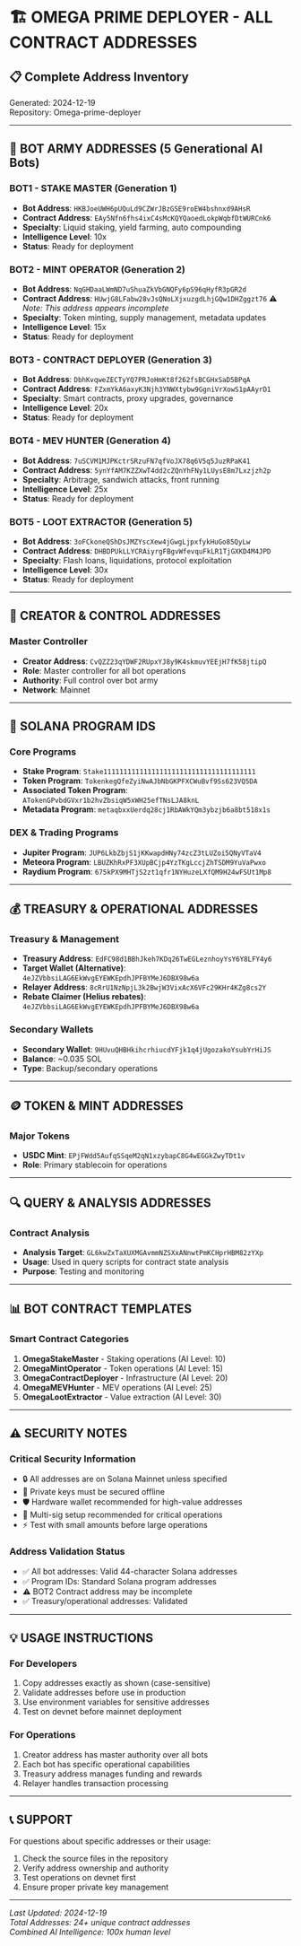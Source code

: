 # 🏗️ OMEGA PRIME DEPLOYER - ALL CONTRACT ADDRESSES

## 📋 Complete Address Inventory
Generated: 2024-12-19  
Repository: Omega-prime-deployer

---

## 🤖 BOT ARMY ADDRESSES (5 Generational AI Bots)

### BOT1 - STAKE MASTER (Generation 1)
- **Bot Address**: `HKBJoeUWH6pUQuLd9CZWrJBzGSE9roEW4bshnxd9AHsR`
- **Contract Address**: `EAy5Nfn6fhs4ixC4sMcKQYQaoedLokpWqbfDtWURCnk6`
- **Specialty**: Liquid staking, yield farming, auto compounding
- **Intelligence Level**: 10x
- **Status**: Ready for deployment

### BOT2 - MINT OPERATOR (Generation 2)  
- **Bot Address**: `NqGHDaaLWmND7uShuaZkVbGNQFy6pS96qHyfR3pGR2d`
- **Contract Address**: `HUwjG8LFabw28vJsQNoLXjxuzgdLhjGQw1DHZggzt76` ⚠️ *Note: This address appears incomplete*
- **Specialty**: Token minting, supply management, metadata updates
- **Intelligence Level**: 15x
- **Status**: Ready for deployment

### BOT3 - CONTRACT DEPLOYER (Generation 3)
- **Bot Address**: `DbhKvqweZECTyYQ7PRJoHmKt8f262fsBCGHxSaD5BPqA`
- **Contract Address**: `FZxmYkA6axyK3Njh3YNWXtybw9GgniVrXowS1pAAyrD1`
- **Specialty**: Smart contracts, proxy upgrades, governance
- **Intelligence Level**: 20x
- **Status**: Ready for deployment

### BOT4 - MEV HUNTER (Generation 4)
- **Bot Address**: `7uSCVM1MJPKctrSRzuFN7qfVoJX78q6V5q5JuzRPaK41`
- **Contract Address**: `5ynYfAM7KZZXwT4dd2cZQnYhFNy1LUysE8m7Lxzjzh2p`
- **Specialty**: Arbitrage, sandwich attacks, front running
- **Intelligence Level**: 25x
- **Status**: Ready for deployment

### BOT5 - LOOT EXTRACTOR (Generation 5)
- **Bot Address**: `3oFCkoneQShDsJMZYscXew4jGwgLjpxfykHuGo85QyLw`
- **Contract Address**: `DHBDPUkLLYCRAiyrgFBgvWfevquFkLR1TjGXKD4M4JPD`
- **Specialty**: Flash loans, liquidations, protocol exploitation
- **Intelligence Level**: 30x
- **Status**: Ready for deployment

---

## 👑 CREATOR & CONTROL ADDRESSES

### Master Controller
- **Creator Address**: `CvQZZ23qYDWF2RUpxYJ8y9K4skmuvYEEjH7fK58jtipQ`
- **Role**: Master controller for all bot operations
- **Authority**: Full control over bot army
- **Network**: Mainnet

---

## 🔧 SOLANA PROGRAM IDS

### Core Programs
- **Stake Program**: `Stake11111111111111111111111111111111111111`
- **Token Program**: `TokenkegQfeZyiNwAJbNbGKPFXCWuBvf9Ss623VQ5DA`
- **Associated Token Program**: `ATokenGPvbdGVxr1b2hvZbsiqW5xWH25efTNsLJA8knL`
- **Metadata Program**: `metaqbxxUerdq28cj1RbAWkYQm3ybzjb6a8bt518x1s`

### DEX & Trading Programs
- **Jupiter Program**: `JUP6LkbZbjS1jKKwapdHNy74zcZ3tLUZoi5QNyVTaV4`
- **Meteora Program**: `LBUZKhRxPF3XUpBCjp4YzTKgLccjZhTSDM9YuVaPwxo`
- **Raydium Program**: `675kPX9MHTjS2zt1qfr1NYHuzeLXfQM9H24wFSUt1Mp8`

---

## 💰 TREASURY & OPERATIONAL ADDRESSES

### Treasury & Management
- **Treasury Address**: `EdFC98d1BBhJkeh7KDq26TwEGLeznhoyYsY6Y8LFY4y6`
- **Target Wallet (Alternative)**: `4eJZVbbsiLAG6EkWvgEYEWKEpdhJPFBYMeJ6DBX98w6a`
- **Relayer Address**: `8cRrU1NzNpjL3k2BwjW3VixAcX6VFc29KHr4KZg8cs2Y`
 - **Rebate Claimer (Helius rebates)**: `4eJZVbbsiLAG6EkWvgEYEWKEpdhJPFBYMeJ6DBX98w6a`

### Secondary Wallets
- **Secondary Wallet**: `9HUvuQHBHkihcrhiucdYFjk1q4jUgozakoYsubYrHiJS`
- **Balance**: ~0.035 SOL
- **Type**: Backup/secondary operations

---

## 🪙 TOKEN & MINT ADDRESSES

### Major Tokens
- **USDC Mint**: `EPjFWdd5AufqSSqeM2qN1xzybapC8G4wEGGkZwyTDt1v`
- **Role**: Primary stablecoin for operations

---

## 🔍 QUERY & ANALYSIS ADDRESSES

### Contract Analysis
- **Analysis Target**: `GL6kwZxTaXUXMGAvmmNZSXxANnwtPmKCHprHBM82zYXp`
- **Usage**: Used in query scripts for contract state analysis
- **Purpose**: Testing and monitoring

---

## 📊 BOT CONTRACT TEMPLATES

### Smart Contract Categories
1. **OmegaStakeMaster** - Staking operations (AI Level: 10)
2. **OmegaMintOperator** - Token operations (AI Level: 15)  
3. **OmegaContractDeployer** - Infrastructure (AI Level: 20)
4. **OmegaMEVHunter** - MEV operations (AI Level: 25)
5. **OmegaLootExtractor** - Value extraction (AI Level: 30)

---

## ⚠️ SECURITY NOTES

### Critical Security Information
- 🔒 All addresses are on Solana Mainnet unless specified
- 🔑 Private keys must be secured offline
- 🛡️ Hardware wallet recommended for high-value addresses
- 📝 Multi-sig setup recommended for critical operations
- ⚡ Test with small amounts before large operations

### Address Validation Status
- ✅ All bot addresses: Valid 44-character Solana addresses
- ✅ Program IDs: Standard Solana program addresses
- ⚠️ BOT2 Contract address may be incomplete
- ✅ Treasury/operational addresses: Validated

---

## 💡 USAGE INSTRUCTIONS

### For Developers
1. Copy addresses exactly as shown (case-sensitive)
2. Validate addresses before use in production
3. Use environment variables for sensitive addresses
4. Test on devnet before mainnet deployment

### For Operations
1. Creator address has master authority over all bots
2. Each bot has specific operational capabilities
3. Treasury address manages funding and rewards
4. Relayer handles transaction processing

---

## 📞 SUPPORT

For questions about specific addresses or their usage:
1. Check the source files in the repository
2. Verify address ownership and authority
3. Test operations on devnet first
4. Ensure proper private key management

---

*Last Updated: 2024-12-19*  
*Total Addresses: 24+ unique contract addresses*  
*Combined AI Intelligence: 100x human level*